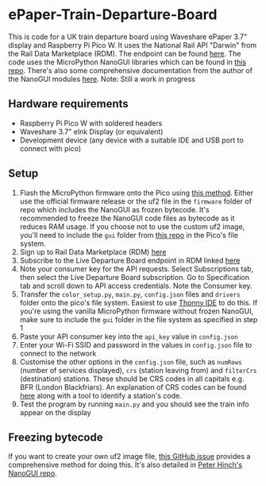 # ePaper-Train-Departure-Board
This is code for a UK train departure board using Waveshare ePaper 3.7" display and Raspberry Pi Pico W. It uses the National Rail API "Darwin" from the Rail Data Marketplace (RDM). The endpoint can be found [here](https://raildata.org.uk/dataProduct/P-9a01dd96-7211-4912-bcbb-c1b5d2e35609/overview). The code uses the MicroPython NanoGUI libraries which can be found in [this repo](https://github.com/waveshareteam/Pico_ePaper_Code). There's also some comprehensive documentation from the author of the NanoGUI modules [here](https://github.com/peterhinch/micropython-nano-gui).
Note: Still a work in progress
## Hardware requirements
- Raspberry Pi Pico W with soldered headers
- Waveshare 3.7" eInk Display (or equivalent)
- Development device (any device with a suitable IDE and USB port to connect with pico)
## Setup
1. Flash the MicroPython firmware onto the Pico using [this method](https://www.raspberrypi.com/documentation/microcontrollers/micropython.html). Either use the official firmware release or the uf2 file in the `firmware` folder of repo which includes the NanoGUI as frozen bytecode. It's recommended to freeze the NanoGUI code files as bytecode as it reduces RAM usage. If you choose not to use the custom uf2 image, you'll need to include the `gui` folder from [this repo](https://github.com/peterhinch/micropython-nano-gui/tree/master) in the Pico's file system.
2. Sign up to Rail Data Marketplace (RDM) [here](https://raildata.org.uk/)
3. Subscribe to the Live Departure Board endpoint in RDM linked [here](https://raildata.org.uk/dataProduct/P-9a01dd96-7211-4912-bcbb-c1b5d2e35609/overview)
4. Note your consumer key for the API requests. Select Subscriptions tab, then select the Live Departure Board subscription. Go to Specification tab and scroll down to API access credentials. Note the Consumer key.
5. Transfer the `color_setup.py`, `main.py`, `config.json` files and `drivers` folder onto the pico's file system. Easiest to use [Thonny IDE](https://thonny.org/) to do this. If you're using the vanilla MicroPython firmware without frozen NanoGUI, make sure to include the `gui` folder in the file system as specified in step 1
6. Paste your API consumer key into the `api_key` value in `config.json`
7. Enter your Wi-Fi SSID and password in the values in `config.json` file to connect to the network
8. Customise the other options in the `config.json` file, such as `numRows` (number of services displayed), `crs` (station leaving from) and `filterCrs` (destination) stations. These should be CRS codes in all capitals e.g. BFR (London Blackfriars). An explanation of CRS codes can be found [here](https://www.rail-record.co.uk/railway-location-codes/) along with a tool to identify a station's code.
9. Test the program by running `main.py` and you should see the train info appear on the display
## Freezing bytecode
If you want to create your own uf2 image file, [this GitHub issue](https://github.com/orgs/micropython/discussions/13019) provides a comprehensive method for doing this. It's also detailed in [Peter Hinch's NanoGUI repo](https://github.com/peterhinch/micropython-nano-gui?tab=readme-ov-file#appendix-1-freezing-bytecode).
   
